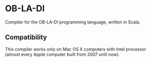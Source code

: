 # OB-LA-DI
Compiler for the OB-LA-DI programming language, written in Scala.

## Compatibility
This compiler works only on Mac OS X computers with Intel processor (almost every Apple computer built from 2007 until now).
